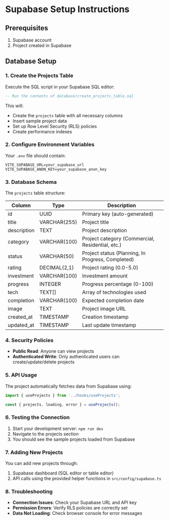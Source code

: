 # Supabase Setup Instructions

## Prerequisites
1. Supabase account
2. Project created in Supabase

## Database Setup

### 1. Create the Projects Table
Execute the SQL script in your Supabase SQL editor:

```sql
-- Run the contents of database/create_projects_table.sql
```

This will:
- Create the `projects` table with all necessary columns
- Insert sample project data
- Set up Row Level Security (RLS) policies
- Create performance indexes

### 2. Configure Environment Variables
Your `.env` file should contain:

```env
VITE_SUPABASE_URL=your_supabase_url
VITE_SUPABASE_ANON_KEY=your_supabase_anon_key
```

### 3. Database Schema

The `projects` table structure:

| Column | Type | Description |
|--------|------|-------------|
| id | UUID | Primary key (auto-generated) |
| title | VARCHAR(255) | Project title |
| description | TEXT | Project description |
| category | VARCHAR(100) | Project category (Commercial, Residential, etc.) |
| status | VARCHAR(50) | Project status (Planning, In Progress, Completed) |
| rating | DECIMAL(2,1) | Project rating (0.0-5.0) |
| investment | VARCHAR(100) | Investment amount |
| progress | INTEGER | Progress percentage (0-100) |
| tech | TEXT[] | Array of technologies used |
| completion | VARCHAR(100) | Expected completion date |
| image | TEXT | Project image URL |
| created_at | TIMESTAMP | Creation timestamp |
| updated_at | TIMESTAMP | Last update timestamp |

### 4. Security Policies

- **Public Read**: Anyone can view projects
- **Authenticated Write**: Only authenticated users can create/update/delete projects

### 5. API Usage

The project automatically fetches data from Supabase using:

```typescript
import { useProjects } from '../hooks/useProjects';

const { projects, loading, error } = useProjects();
```

### 6. Testing the Connection

1. Start your development server: `npm run dev`
2. Navigate to the projects section
3. You should see the sample projects loaded from Supabase

### 7. Adding New Projects

You can add new projects through:
1. Supabase dashboard (SQL editor or table editor)
2. API calls using the provided helper functions in `src/config/supabase.ts`

### 8. Troubleshooting

- **Connection Issues**: Check your Supabase URL and API key
- **Permission Errors**: Verify RLS policies are correctly set
- **Data Not Loading**: Check browser console for error messages
